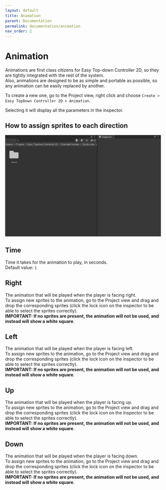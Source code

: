 ```yaml
---
layout: default
title: Animation
parent: Documentation
permalink: documentation/animation
nav_order: 2
---
```


# Animation
Animations are first class citizens for Easy Top-down Controller 2D, so they are tightly integrated with the rest of the system.  
Also, animations are designed to be as simple and portable as possible, so any animation can be easily replaced by another.

To create a new one, go to the Project view, right click and choose `Create > Easy TopDown Controller 2D > Animation`. 

Selecting it will display all the parameters in the inspector.

## How to assign sprites to each direction
![](../assets/GIFs/Animation.gif)

## Time
Time it takes for the animation to play, in seconds.  
Default value: `1`

## Right
The animation that will be played when the player is facing right.  
To assign new sprites to the animation, go to the Project view and drag and drop the corresponding sprites (click the lock icon on the inspector to be able to select the sprites correctly).  
**IMPORTANT: If no sprites are present, the animation will not be used, and instead will show a white square**.

## Left
The animation that will be played when the player is facing left.  
To assign new sprites to the animation, go to the Project view and drag and drop the corresponding sprites (click the lock icon on the inspector to be able to select the sprites correctly).  
**IMPORTANT: If no sprites are present, the animation will not be used, and instead will show a white square**.

## Up
The animation that will be played when the player is facing up.  
To assign new sprites to the animation, go to the Project view and drag and drop the corresponding sprites (click the lock icon on the inspector to be able to select the sprites correctly).  
**IMPORTANT: If no sprites are present, the animation will not be used, and instead will show a white square**.

## Down
The animation that will be played when the player is facing down.  
To assign new sprites to the animation, go to the Project view and drag and drop the corresponding sprites (click the lock icon on the inspector to be able to select the sprites correctly).  
**IMPORTANT: If no sprites are present, the animation will not be used, and instead will show a white square**.